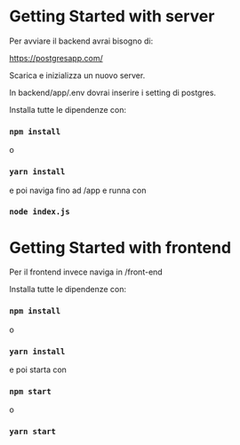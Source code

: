 # Getting Started with server

Per avviare il backend avrai bisogno di:

https://postgresapp.com/

Scarica e inizializza un nuovo server.

In backend/app/.env dovrai inserire i setting di postgres.

Installa tutte le dipendenze con:

### `npm install`
o
### `yarn install`

e poi naviga fino ad /app e runna con 

###  `node index.js`


# Getting Started with frontend

Per il frontend invece naviga in /front-end

Installa tutte le dipendenze con:

### `npm install`
o
### `yarn install`

e poi starta con


### `npm start`
o
### `yarn start`

